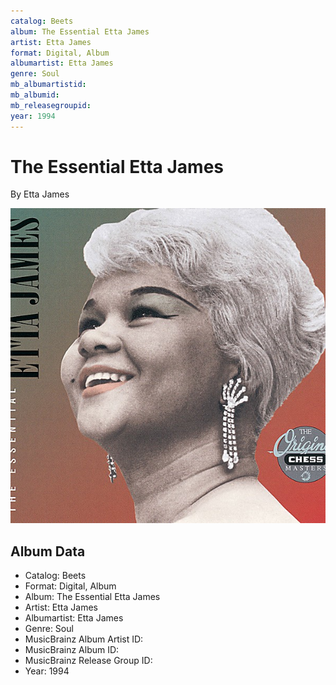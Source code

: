 ```yaml
---
catalog: Beets
album: The Essential Etta James
artist: Etta James
format: Digital, Album
albumartist: Etta James
genre: Soul
mb_albumartistid: 
mb_albumid: 
mb_releasegroupid: 
year: 1994
---
```


# The Essential Etta James

By Etta James

![](../../assets/beetscovers/Etta_James-The_Essential_Etta_James.jpg)

## Album Data

- Catalog: Beets
- Format: Digital, Album
- Album: The Essential Etta James
- Artist: Etta James
- Albumartist: Etta James
- Genre: Soul
- MusicBrainz Album Artist ID: 
- MusicBrainz Album ID: 
- MusicBrainz Release Group ID: 
- Year: 1994


